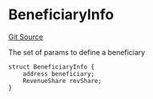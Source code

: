 # BeneficiaryInfo
[Git Source](https://github.com/larrythecucumber321/protocol/blob/3222eb21fbb20ddd3d3fa2233072dfa96ea3e340/contracts/interfaces/IFacadeWrite.sol)

The set of params to define a beneficiary


```solidity
struct BeneficiaryInfo {
    address beneficiary;
    RevenueShare revShare;
}
```

